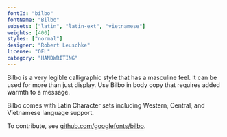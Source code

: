 ```yaml
---
fontId: "bilbo"
fontName: "Bilbo"
subsets: ["latin", "latin-ext", "vietnamese"]
weights: [400]
styles: ["normal"]
designer: "Robert Leuschke"
license: "OFL"
category: "HANDWRITING"
---
```


<p>
Bilbo is a very legible calligraphic style that has a masculine feel. It can be used for more than just display. Use Bilbo in body copy that requires added warmth to a message.
</p>
<p>
Bilbo comes with Latin Character sets including Western, Central, and Vietnamese language support.
</p>
<p>
To contribute, see <a href="https://github.com/googlefonts/bilbo" target="_blank">github.com/googlefonts/bilbo</a>.
</p>
